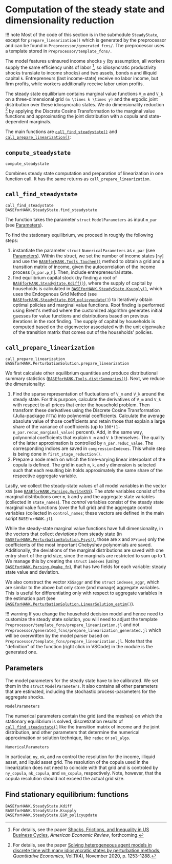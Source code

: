# Computation of the steady state and dimensionality reduction
!!! note
    Most of the code of this section is in the submodule `SteadyState`, except for  `prepare_linearization()` which is generated by the preprocessor and can be found in  `Preprocessor/generated_fcns/`. The preprocessor uses a 
    template stored in `Preprocessor/template_fcns/`.

The model features uninsured income shocks ``y`` (by assumption, all workers supply the same
efficiency units of labor [^BBL], so idiosyncratic productivity shocks translate
to income shocks) and two assets, bonds ``m`` and illiquid capital ``k``. Entrepreneurs
(last income-state) receive no labor income, but firm profits, while workers additionally
receive labor union profits.                                                                                                

The steady state equilibrium contains marginal value functions ``V_m`` and ``V_k``
on a three-dimensional grid ``(m \times k \times y)`` and the ergodic joint distribution
over these idiosyncratic states. We do dimensionality reduction [^BL] by applying
the Discrete Cosine Transformation to the marginal value functions and approximating
the joint distribution with a copula and state-dependent marginals.

The main functions are [`call_find_steadystate()`](@ref) and [`call_prepare_linearization()`](@ref):

## `compute_steadystate`
```@docs
compute_steadystate
```
Combines steady state computation and preparation of linearization in one function call. It has the same returns as `call_prepare_linearization`. 


## `call_find_steadystate`
```@docs
call_find_steadystate
BASEforHANK.SteadyState.find_steadystate
```
The function takes the parameter `struct` `ModelParameters` as input `m_par` (see [Parameters](@ref)).

To find the stationary equilibrium, we proceed in roughly the following steps:

1. instantiate the parameter `struct` `NumericalParameters` as `n_par` (see [Parameters](@ref)).
   Within the struct, we set the number of income states [`ny`] and use the [`BASEforHANK.Tools.Tauchen()`](@ref) 
   method to obtain a grid and a transition matrix of income, given the autocorrelation of the income process [`m_par.ρ_h`]. 
   Then, include entrepreneurial state.
2. find equilibrium capital stock (by finding a root of [`BASEforHANK.SteadyState.Kdiff()`](@ref)), where
    the supply of capital by households is calculated in [`BASEforHANK.SteadyState.Ksupply()`](@ref),
    which uses the Endogenous Grid Method (see [`BASEforHANK.SteadyState.EGM_policyupdate()`](@ref))
    to iteratively obtain optimal policies and marginal value functions. Root finding is performed using Brent's method where the customized algorithm generates initial guesses for value functions and distributions based on previous iterations in the root finding. The supply of capital by households is computed based on the eigenvector associated with the unit eigenvalue of the transition matrix that comes out of the households' policies.

## `call_prepare_linearization`
```@docs
call_prepare_linearization
BASEforHANK.PerturbationSolution.prepare_linearization
```
We first calculate other equilibrium quantities and produce distributional summary statistics ([`BASEforHANK.Tools.distrSummaries()`](@ref)). Next, we reduce the dimensionality:

1. Find the sparse representation of fluctuations of ``V_m`` and ``V_k`` around the steady state. For this purpose,
    calculate the derivatives of ``V_m`` and ``V_k`` with respect to all prices
    that enter the household problem. Then transform these derivatives using the 
    Discrete Cosine Transformation (Julia-package `FFTW`) into polynomial coefficients. 
    Calculate the average absolute value of those coefficients and retain those that explain a large 
    share of the variance of coefficients (up to `100*(1-n_par.reduc_marginal_value)` percent). 
    Add, in the same way, polynomial coefficients that explain  ``V_m`` and ``V_k`` themselves. 
    The quality of the latter approximation is controlled by `n_par.reduc_value`. 
    The corresponding indices are saved in `compressionIndexes`. This whole step 
    is being done in `first_stage_reduction()`.
2. Prepare a node mesh on which the time-varying linear interpolant of the copula
     is defined. The grid in each ``m``, ``k``, and ``y`` dimension is selected 
     such that each resulting bin holds approximately the same share of the
     respective aggregate variable. 

Lastly, we collect the steady-state values of all model variables in the 
vector `XSS` (see [`BASEforHANK.Parsing.@writeXSS`](@ref)). The *state* variables consist of
the marginal distributions over ``m``, ``k`` and ``y`` and the aggregate state variables
(collected in `state_names`). The *control* variables consist of the steady state
marginal value functions (over the full grid) and the aggregate control variables
(collected in `control_names`; these vectors are defined in the main script `BASEforHANK.jl`).

While the steady-state marginal value functions have full dimensionality,
in the vectors that collect *deviations* from steady state (in [`BASEforHANK.PerturbationSolution.Fsys()`](@ref), those are `X` and `XPrime`)
only the coefficients of the most important Chebyshev polynomials are saved.
Additionally, the deviations of the marginal distributions are saved with one entry short of
the grid size, since the marginals are restricted to sum up to 1.
We manage this by creating the `struct` `indexes` (using [`BASEforHANK.Parsing.@make_fn`](@ref)),
that has two fields for each variable: steady state value and deviation.

We also construct the vector `XSSaggr` and the `struct` `indexes_aggr`,
which are similar to the above but only store (and manage) aggregate variables.
This is useful for differentiating only with respect to aggregate variables
in the estimation part (see [`BASEforHANK.PerturbationSolution.LinearSolution_estim()`](@ref)).

!!! warning
    If you change the household decision model and hence need to customize the steady state solution, 
    you will need to adjust the template `Preprocessor/template_fcns/prepare_linearization.jl` and not `Preprocessor/generated_fcns/prepare_linearization_generated.jl` which will be overwritten by the model parser based on `Preprocessor/template_fcns/prepare_linearization.jl`. Note that the "definition" of the function (right click in VSCode) in the module is the generated one.


## Parameters
The model parameters for the steady state have to be calibrated. We set them
in the `struct` `ModelParameters`. It also contains all other parameters that
are estimated, including the stochastic process-parameters for the aggregate
shocks.
```@docs
ModelParameters
```
The numerical parameters contain the grid (and the meshes) on which the
stationary equilibrium is solved, discretization results of [`call_find_steadystate()`](@ref) 
like the transition matrix of income and the joint distribution, and other
parameters that determine the numerical approximation or solution technique,
like `reduc` or `sol_algo`.
```@docs
NumericalParameters
```
In particular, `ny`, `nk`, and `nm` control the resolution for the income, illiquid asset, and liquid asset grid. The resolution of the copula used in the linearization does not need to coincide with that grid and is controled by `ny_copula`, `nk_copula`, and `nm_copula`, respectively. Note, however, that the copula resolution should not exceed the actual grid size.

## Find stationary equilibrium: functions
```@docs
BASEforHANK.SteadyState.Kdiff
BASEforHANK.SteadyState.Ksupply
BASEforHANK.SteadyState.EGM_policyupdate
```

[^BBL]:
    For details, see the paper [Shocks, Frictions, and Inequality in US Business Cycles](https://www.benjaminborn.de/files/BBL_Inequality_Sep2023.pdf), *American Economic Review*, forthcoming.
[^BL]:
    For details, see the paper
    [Solving heterogeneous agent models in discrete time with many idiosyncratic states by perturbation methods](https://doi.org/10.3982/QE1243), *Quantitative Economics*, Vol.11(4), November 2020, p. 1253-1288.